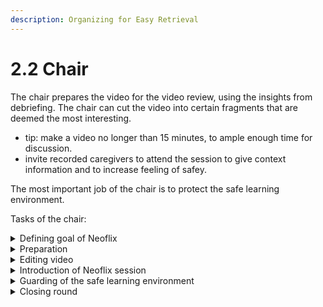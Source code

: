 ```yaml
---
description: Organizing for Easy Retrieval
---
```


# 2.2 Chair

The chair prepares the video for the video review, using the insights from debriefing. The chair can cut the video into certain fragments that are deemed the most interesting.&#x20;

* tip: make a video no longer than 15 minutes, to ample enough time for discussion.&#x20;
* invite recorded caregivers to attend the session to give context information and to increase feeling of safey.&#x20;

The most important job of the chair is to protect the safe learning environment.

Tasks of the chair:

<details>

<summary>Defining goal of Neoflix</summary>

Make sure the goal of Neoflix is clear. It is not to strive for perfection, but to learn from each other in a blame and and shame free environment. You are there to guide the discussion and guard the safe learning environment.&#x20;

</details>

<details>

<summary>Preparation</summary>

* Make sure every provider who was recorded, has given permission to use the video in Neoflix
* Invite the providers who were recorded to attend the video review session to give extra context.&#x20;

</details>

<details>

<summary>Editing video</summary>

* A recorded procedure can be quite long. Cut the video into one or more fragments of in total 15 minutes (if you Neoflix is to be 30 minutes otherwise longer is also possible).
* Determine whether you want to give a focus to the session as well. For instance, by asking providers during the Neoflix session to focus solely on communication. Or, you can choose to let the discussion flow freely.&#x20;

</details>

<details>

<summary>Introduction of Neoflix session</summary>

* Repeat the feedback rules
* Make sure the _Cast,_ i.e. the providers who were recorded, are thanked for providing a video for the session and giving their permission to use it.&#x20;
* Emphasize that during video review, you watch a recording to learn together, not to strive for perfection.&#x20;
* Give information on the case that will be presented in the video and give any supplemental information about the context of the procedure.&#x20;

</details>

<details>

<summary>Guarding of the safe learning environment</summary>

* Your main task during video review is to guide the discussion and guard the safe learning environment
* Be firm on the tone of discussion and correct anyone who does not adhere to the feedback rules.
* Try to include everyone present in the discussion. You can ask them questions about their perspective.

</details>

<details>

<summary>Closing round</summary>

* Start with a closing round about 5 minutes before the end
* Try to summarize what themes have been discussed
* Ask the participants if they wish to add anything to that. Also, ask them, "What can we conclude from this session?" to make sure the right course of action is taken with each item.&#x20;

</details>
